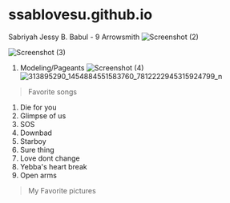 # ssablovesu.github.io
Sabriyah Jessy B. Babul - 9 Arrowsmith 
![Screenshot (2)](https://user-images.githubusercontent.com/122426436/212588535-e1e2ce57-5c1c-4620-8420-89765ec0ea11.png)


![Screenshot (3)](https://user-images.githubusercontent.com/122426436/212588705-4805bb5e-fff3-4677-907f-615a0fe7fa50.png)
1. Modeling/Pageants 
![Screenshot (4)](https://user-images.githubusercontent.com/122426436/212589132-78458417-43b3-4b21-b682-7dd6068e393d.png)
![313895290_1454884551583760_7812222945315924799_n](https://user-images.githubusercontent.com/122426436/212589172-6a6915cc-5734-4603-a4dc-eaeabda314ec.jpg)

>Favorite songs 
1. Die for you 
2. Glimpse of us
3. SOS
4. Downbad 
5. Starboy
6. Sure thing 
7. Love dont change 
8. Yebba's heart break 
9. Open arms 

>My Favorite pictures 
>


